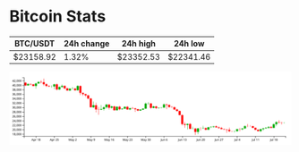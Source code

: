 # Bitcoin Stats

BTC/USDT|24h change|24h high|24h low|
|---|---|---|---|
|$23158.92|1.32%|$23352.53|$22341.46|

<img src="./chart.svg">
